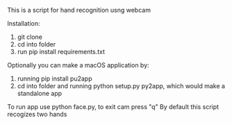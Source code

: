 This is a script for hand recognition usng webcam

Installation:

1) git clone
2) cd into folder
3) run pip install requirements.txt

Optionally you can make a macOS application by:
1) running pip install pu2app
2) cd into folder and running python setup.py py2app, which would make a standalone app

To run app use python face.py, to exit cam press "q"
By default this script recogizes two hands

